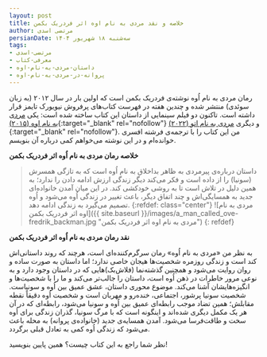 ```yaml
---
layout: post
title: خلاصه و نقد مردی به نام اوه اثر فردریک بکمن
author: مرتضی اسدی
persianDate: سه‌شنبه ۱۸ شهریور ۱۴۰۴
tags:
- مرتضی-اسدی
- معرفی-کتاب
- داستان-مردی-به-نام-اوه
- پروانه-در-مردی-به-نام-اوه
---
```


رمان مردی به نام اُوه نوشته‌ی فردریک بکمن است که اولین بار در سال  ۲۰۱۲ (به زبان سوئدی) منتشر شده و چندین هفته در فهرست کتاب‌های پرفروش نیویورک تایمز قرار داشته است. تاکنون دو فیلم سینمایی از داستان این کتاب ساخته شده است: یکی [مردی به نام اوه (۲۰۱۵)](https://www.imdb.com/title/tt4080728/){:target="_blank" rel="nofollow"} و دیگری [مردی به نام اتو  (۲۰۲۲)](https://www.imdb.com/title/tt7405458/){:target="_blank" rel="nofollow"}. من این کتاب را با ترجمه‌ی فرشته افسری خوانده‌ام و در این نوشته می‌خواهم کمی درباره آن بنویسم.


**خلاصه رمان مردی به نام اُوه اثر فردریک بکمن**
> داستان درباره‌ی پیرمردی به ظاهر بداخلاق به نام اُوه است که به تازگی همسرش (سونیا) را از داده است و فکر می‌کند دیگر زندگی ارزش ادامه دادن را ندارد؛ به همین دلیل در تلاش است تا به روشی خودکشی کند. در این میان آمدن خانواده‌ای جدید به همسایگی‌اش و چند اتفاق دیگر، باعث تغییر در زندگی اُوه می‌شود و اُوه تصمیم می‌گیرد به زندگی ادامه دهد.
>{:refdef: class="center"}
>![مردی به نام اوه اثر فردریک بکمن]({{ site.baseurl }}/images/a_man_called_ove-fredrik_backman.jpg "مردی به نام اوه اثر فردریک بکمن")
>{: refdef}

**نقد رمان مردی به نام اُوه اثر فردریک بکمن**

به نظر من «مردی به نام اُوه» رمان سرگرم‌کننده‌ای است، هرچند که روند داستانی‌اش کند است و زندگی روزمره شخصیت‌ها هیجان خاصی ندارد؛ اما داستان به صورت ساده و روان روایت می‌شود و همچنین گذشته‌نما (فلاش‌بک)هایی که در داستان وجود دارد و به نوعی مرور خاطرات در ذهن اُوه است، داستان را جالب‌تر می‌کند و ما را با شخصیت‌ها و انگیزه‌هایشان آشنا می‌کند. موضوع محوری داستان، عشق عمیق بین اُوه و سونیاست. شخصیت سونیا پرشور، اجتماعی، خنده‌رو و مهربان است و شخصیت اُوه دقیقاً نقطه مقابلش؛ همین تضاد موجب رابطه‌ای عمیق بین اُوه و سونیا می‌شود، رابطه‌ای که در آن هر یک مکمل دیگری شده‌اند و اینگونه است که با مرگ سونیا، گذران زندگی برای اُوه سخت و طاقت‌فرسا می‌شود. آمدن همسایه‌ی جدید (خانواده‌ی پروانه) به محله باعث می‌شود که زندگی اُوه کمی به تعادل قبلی برگردد.

نظر شما راجع به این کتاب چیست؟ همین پایین بنویسید!
